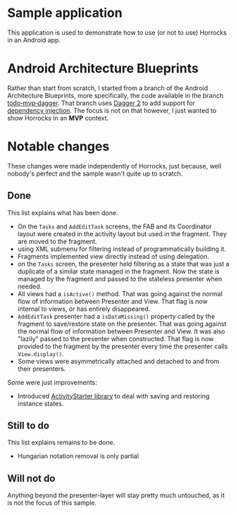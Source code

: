 # Sample application
This application is used to demonstrate how to use (or not to use) Horrocks in an Android app.
# Android Architecture Blueprints
Rather than start from scratch, I started from a branch of the Android Architecture Blueprints, more specifically, the code available in 
the branch [todo‑mvp‑dagger](https://github.com/googlesamples/android-architecture/tree/todo-mvp-dagger/). That branch uses 
[Dagger 2](https://google.github.io/dagger/) to add support for [dependency injection](https://en.wikipedia.org/wiki/Dependency_injection). 
The focus is not on that however, I just wanted to show Horrocks in an **MVP** context.

# Notable changes
These changes were made independently of Horrocks, just because, well nobody's perfect and the sample wasn't quite up to scratch. 

## Done
This list explains what has been done.
- On the `Tasks` and `AddEditTask` screens, the FAB and its Coordinator layout were created in the activity layout but used in the 
fragment. They are moved to 
the fragment.
- using XML submenu for filtering instead of programmatically building it.
- Fragments implemented view directly instead of using delegation.
- on the `Tasks` screen, the presenter held filtering as a state that was just a duplicate of a similar state managed in the 
fragment.
Now the state is managed by the fragment and passed to the stateless presenter when needed.
- All views had a `isActive()` method. That was going against the normal flow of information between Presenter and View. That flag is now 
internal to views, or has entirely disappeared. 
- `AddEditTask` presenter had a `isDataMissing()` property called by the fragment to save/restore state on the presenter. That was going 
against the normal flow of information between Presenter and View. It was also "lazily" passed to the presenter when constructed.
That flag is now provided to the fragment by the presenter every time the presenter calls `View.display()`. 
- Some views were asymmetrically attached and detached to and from their presenters.

Some were just improvements:
- Introduced [ActivityStarter library](https://github.com/MarcinMoskala/ActivityStarter) to deal with saving and restoring instance states. 

## Still to do
This list explains remains to be done.
- Hungarian notation removal is only partial

## Will not do
Anything beyond the presenter-layer will stay pretty much untouched, as it is not the focus of this sample.